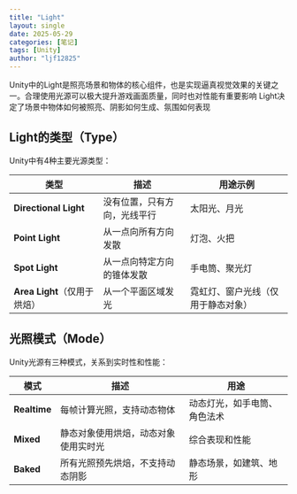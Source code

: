 ```yaml
---
title: "Light"
layout: single
date: 2025-05-29
categories: [笔记]
tags: [Unity]
author: "ljf12825"
---
```

Unity中的Light是照亮场景和物体的核心组件，也是实现逼真视觉效果的关键之一。合理使用光源可以极大提升游戏画面质量，同时也对性能有重要影响
Light决定了场景中物体如何被照亮、阴影如何生成、氛围如何表现

## Light的类型（Type）

Unity中有4种主要光源类型：

| 类型                    | 描述             | 用途示例              |
| --------------------- | -------------- | ----------------- |
| **Directional Light** | 没有位置，只有方向，光线平行 | 太阳光、月光            |
| **Point Light**       | 从一点向所有方向发散     | 灯泡、火把             |
| **Spot Light**        | 从一点向特定方向的锥体发散  | 手电筒、聚光灯           |
| **Area Light**（仅用于烘焙） | 从一个平面区域发光      | 霓虹灯、窗户光线（仅用于静态对象） |

## 光照模式（Mode）

Unity光源有三种模式，关系到实时性和性能：

| 模式           | 描述                 | 用途             |
| ------------ | ------------------ | -------------- |
| **Realtime** | 每帧计算光照，支持动态物体      | 动态灯光，如手电筒、角色法术 |
| **Mixed**    | 静态对象使用烘焙，动态对象使用实时光 | 综合表现和性能        |
| **Baked**    | 所有光照预先烘焙，不支持动态阴影   | 静态场景，如建筑、地形    |

